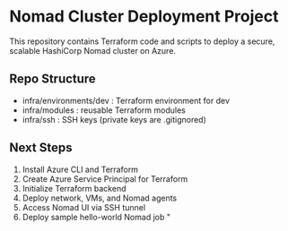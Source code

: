 # Nomad Cluster Deployment Project


This repository contains Terraform code and scripts to deploy a secure, scalable HashiCorp Nomad cluster on Azure.

## Repo Structure
- infra/environments/dev : Terraform environment for dev
- infra/modules : reusable Terraform modules
- infra/ssh : SSH keys (private keys are .gitignored)

## Next Steps
1. Install Azure CLI and Terraform
2. Create Azure Service Principal for Terraform
3. Initialize Terraform backend
4. Deploy network, VMs, and Nomad agents
5. Access Nomad UI via SSH tunnel
6. Deploy sample hello-world Nomad job
"